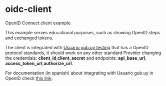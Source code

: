 # oidc-client
OpenID Connect client example 

This example serves educational purposes, such as showing OpenID steps and exchanged tokens.

The client is integrated with [Usuario gub.uy testing](https://mi-testing.iduruguay.gub.uy/) that has a OpenID protocol standards, it should work on any other standard Provider changing the credentials: **client_id**,**client_secret** and endpoints: **api_base_url**, **access_token_url**,**authorize_url**.

For documentation (in spanish) about integrating with Usuario gub.uy in OpenID check [this link](https://centroderecursos.agesic.gub.uy/web/seguridad/wiki/-/wiki/Main/ID+Uruguay+-+Integraci%C3%B3n+con+OpenID+Connect). 